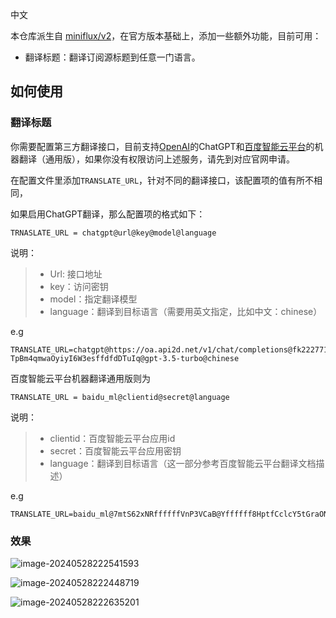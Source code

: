 中文

本仓库派生自 [miniflux/v2](https://github.com/miniflux/v2)，在官方版本基础上，添加一些额外功能，目前可用：

* 翻译标题：翻译订阅源标题到任意一门语言。

## 如何使用

### 翻译标题

你需要配置第三方翻译接口，目前支持[OpenAI](https://openai.com/)的ChatGPT和[百度智能云平台](https://cloud.baidu.com)的机器翻译（通用版），如果你没有权限访问上述服务，请先到对应官网申请。

在配置文件里添加`TRANSLATE_URL`，针对不同的翻译接口，该配置项的值有所不相同，

如果启用ChatGPT翻译，那么配置项的格式如下：

```plain
TRNASLATE_URL = chatgpt@url@key@model@language
```

说明：

> * Url: 接口地址
> * key：访问密钥
> * model：指定翻译模型
> * language：翻译到目标语言（需要用英文指定，比如中文：chinese）

e.g

```plain
TRANSLATE_URL=chatgpt@https://oa.api2d.net/v1/chat/completions@fk222771-TpBm4qmwaOyiyI6W3esffdfdDTuIq@gpt-3.5-turbo@chinese
```





百度智能云平台机器翻译通用版则为

```plain
TRANSLATE_URL = baidu_ml@clientid@secret@language
```

说明：

> * clientid：百度智能云平台应用id
> * secret：百度智能云平台应用密钥
> * language：翻译到目标语言（这一部分参考百度智能云平台翻译文档描述）

e.g

```
TRANSLATE_URL=baidu_ml@7mtS62xNRffffffVnP3VCaB@Yffffff8HptfCclcY5tGraONXpDEkn9@zh
```



### 效果

![image-20240528222541593](https://md-1301600412.cos.ap-nanjing.myqcloud.com/pic/typora/image-20240528222541593.png)

![image-20240528222448719](https://md-1301600412.cos.ap-nanjing.myqcloud.com/pic/typora/image-20240528222448719.png)

![image-20240528222635201](https://md-1301600412.cos.ap-nanjing.myqcloud.com/pic/typora/image-20240528222635201.png)

